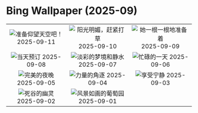 # Bing Wallpaper (2025-09)

|  |  |  |
|:---:|:---:|:---:|
| ![](https://www.bing.com/th?id=OHR.ExtremaduraJamon_ZH-CN1559355133_400x240.jpg "准备仰望天空吧！") 2025-09-11 | ![](https://www.bing.com/th?id=OHR.YorkshireHay_ZH-CN9097986997_400x240.jpg "阳光明媚，赶紧打草") 2025-09-10 | ![](https://www.bing.com/th?id=OHR.SwissSquirrel_ZH-CN1499344455_400x240.jpg "她一根一根地准备着") 2025-09-09 |
| ![](https://www.bing.com/th?id=OHR.OrchardLibrary_ZH-CN3578982798_400x240.jpg "当天预订") 2025-09-08 | ![](https://www.bing.com/th?id=OHR.BlueGdansk_ZH-CN3328928509_400x240.jpg "淡彩的梦境和静水") 2025-09-07 | ![](https://www.bing.com/th?id=OHR.RufousHummer_ZH-CN1777072350_400x240.jpg "忙碌的一天") 2025-09-06 |
| ![](https://www.bing.com/th?id=OHR.SunsetPier_ZH-CN1202083395_400x240.jpg "完美的夜晚") 2025-09-05 | ![](https://www.bing.com/th?id=OHR.WrestlingBears_ZH-CN6430637848_400x240.jpg "力量的角逐") 2025-09-04 | ![](https://www.bing.com/th?id=OHR.MinnesotaWaters_ZH-CN6078521418_400x240.jpg "享受宁静") 2025-09-03 |
| ![](https://www.bing.com/th?id=OHR.DeadvleiTrees_ZH-CN0967414858_400x240.jpg "死谷的幽灵") 2025-09-02 | ![](https://www.bing.com/th?id=OHR.FieldKaiserstuhl_ZH-CN0467488834_400x240.jpg "风景如画的葡萄园") 2025-09-01 |  |
